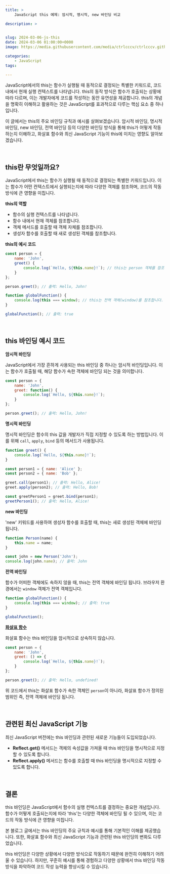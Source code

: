 ```yaml
---
title: >  
    JavaScript this 예제: 암시적, 명시적, new 바인딩 비교

description: >  
    

slug: 2024-03-06-js-this
date: 2024-03-06 01:00:00+0000
image: https://media.githubusercontent.com/media/ctrlcccv/ctrlcccv.github.io/master/assets/img/post/2024-03-06-js-this.webp

categories:
    - JavaScript
tags:

---
```

JavaScript에서의 this는 함수가 실행될 때 동적으로 결정되는 특별한 키워드로, 코드 내에서 현재 실행 컨텍스트를 나타냅니다. this의 동작 방식은 함수가 호출되는 상황에 따라 다르며, 이는 개발자에게 코드를 작성하는 동안 유연성을 제공합니다. this의 개념을 명확히 이해하고 활용하는 것은 JavaScript를 효과적으로 다루는 핵심 요소 중 하나입니다.  

이 글에서는 this의 주요 바인딩 규칙과 예시를 살펴보겠습니다. 암시적 바인딩, 명시적 바인딩, new 바인딩, 전역 바인딩 등의 다양한 바인딩 방식을 통해 this가 어떻게 작동하는지 이해하고, 화살표 함수와 최신 JavaScript 기능이 this에 미치는 영향도 알아보겠습니다.   

<br>

## this란 무엇일까요?

JavaScript에서 this는 함수가 실행될 때 동적으로 결정되는 특별한 키워드입니다. 이는 함수가 어떤 컨텍스트에서 실행되는지에 따라 다양한 객체를 참조하며, 코드의 작동 방식에 큰 영향을 미칩니다.


**this의 역할**

<div class="mt-1">

* 함수의 실행 컨텍스트를 나타냅니다.
* 함수 내에서 현재 객체를 참조합니다.
* 객체 메서드를 호출할 때 객체 자체를 참조합니다.
* 생성자 함수를 호출할 때 새로 생성된 객체를 참조합니다.

</div>

**this의 예시 코드**

```javascript
const person = {
    name: 'John',
    greet() {
        console.log(`Hello, ${this.name}!`); // this는 person 객체를 참조합니다.
    }
};

person.greet(); // 출력: Hello, John!

function globalFunction() {
    console.log(this === window); // this는 전역 객체(window)를 참조합니다.
}

globalFunction(); // 출력: true
```

<br>

## this 바인딩 예시 코드

**암시적 바인딩**

JavaScript에서 가장 흔하게 사용되는 this 바인딩 중 하나는 암시적 바인딩입니다. 이는 함수가 호출될 때, 해당 함수가 속한 객체에 바인딩 되는 것을 의미합니다.

<script async src="https://pagead2.googlesyndication.com/pagead/js/adsbygoogle.js?client=ca-pub-8535540836842352" crossorigin="anonymous"></script>
<ins class="adsbygoogle"
     style="display:block; text-align:center;"
     data-ad-layout="in-article"
     data-ad-format="fluid"
     data-ad-client="ca-pub-8535540836842352"
     data-ad-slot="2974559225"></ins>
<script>
     (adsbygoogle = window.adsbygoogle || []).push({});
</script>

```javascript
const person = {
    name: 'John',
    greet: function() {
        console.log(`Hello, ${this.name}!`);
    }
};

person.greet(); // 출력: Hello, John!
```
**명시적 바인딩**

명시적 바인딩은 함수의 this 값을 개발자가 직접 지정할 수 있도록 하는 방법입니다. 이를 위해 `call`, `apply`, `bind` 등의 메서드가 사용됩니다.

```javascript
function greet() {
    console.log(`Hello, ${this.name}!`);
}

const person1 = { name: 'Alice' };
const person2 = { name: 'Bob' };

greet.call(person1); // 출력: Hello, Alice!
greet.apply(person2); // 출력: Hello, Bob!

const greetPerson1 = greet.bind(person1);
greetPerson1(); // 출력: Hello, Alice!
```
**new 바인딩**

'new' 키워드를 사용하여 생성자 함수를 호출할 때, this는 새로 생성된 객체에 바인딩 됩니다.

```javascript
function Person(name) {
    this.name = name;
}

const john = new Person('John');
console.log(john.name); // 출력: John
```
**전역 바인딩**

함수가 어떠한 객체에도 속하지 않을 때, this는 전역 객체에 바인딩 됩니다. 브라우저 환경에서는 `window` 객체가 전역 객체입니다.

```javascript
function globalFunction() {
    console.log(this === window); // 출력: true
}

globalFunction();
```
**<a href="/code/2024-03-06-arrow-function/" target="_blank" class="link">화살표 함수</a>**

화살표 함수는 this 바인딩을 암시적으로 상속하지 않습니다. 

```javascript
const person = {
    name: 'John',
    greet: () => {
        console.log(`Hello, ${this.name}!`);
    }
};

person.greet(); // 출력: Hello, undefined!
```

위 코드에서 this는 화살표 함수가 속한 객체인 `person`이 아니라, 화살표 함수가 정의된 범위인 즉, 전역 객체에 바인딩 됩니다.

<br>

## 관련된 최신 JavaScript 기능

최신 JavaScript 버전에는 this 바인딩과 관련된 새로운 기능들이 도입되었습니다.

* **Reflect.get()** 메서드는 객체의 속성값을 가져올 때 this 바인딩을 명시적으로 지정할 수 있도록 합니다.
* **Reflect.apply()** 메서드는 함수를 호출할 때 this 바인딩을 명시적으로 지정할 수 있도록 합니다.

<br>

## 결론
this 바인딩은 JavaScript에서 함수의 실행 컨텍스트를 결정하는 중요한 개념입니다. 함수가 어떻게 호출되는지에 따라 'this'는 다양한 객체에 바인딩 될 수 있으며, 이는 코드의 작동 방식에 큰 영향을 미칩니다.  

본 블로그 글에서는 this 바인딩의 주요 규칙과 예시를 통해 기본적인 이해를 제공했습니다. 또한, 화살표 함수와 최신 JavaScript 기능과 관련된 this 바인딩의 변화도 다루었습니다.  

this 바인딩은 다양한 상황에서 다양한 방식으로 작동하기 때문에 완전히 이해하기 어려울 수 있습니다. 하지만, 꾸준히 예시를 통해 경험하고 다양한 상황에서 this 바인딩 작동 방식을 파악하여 코드 작성 능력을 향상시킬 수 있습니다.

